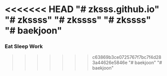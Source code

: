 <<<<<<< HEAD
"# zksss.github.io" 
"# zkssss" 
"# zkssss" 
"# zkssss" 
"# baekjoon" 
=======
### Eat Sleep Work
>>>>>>> c63869b3ce0725767f7bc7f4d283a44626e5846e
"# baekjoon" 
"# baekjoon" 
